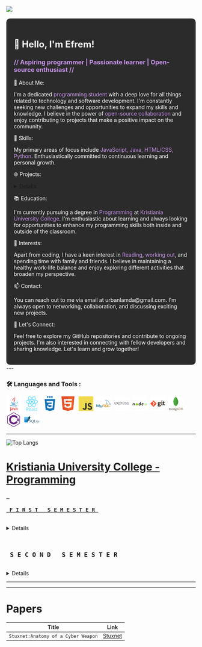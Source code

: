 ![](https://komarev.com/ghpvc/?username=EfremMic&label=PROFILE+VIEWS)
<div style="background-color: #2b2b2b; padding: 20px; border-radius: 10px;">
  <h1 style="color: #ffffff; font-size: 24px;">👋 Hello, I'm Efrem!</h1>
  
  
  <h3 style="color: #c792ea;">// Aspiring programmer | Passionate learner | Open-source enthusiast //</h3>

  <p style="color: #ffffff;">🌟 About Me:</p>
  <p style="color: #ffffff;">I'm a dedicated <span style="color: #c792ea;"> programming student</span> with a deep love for all things related to technology and software development. I'm constantly seeking new challenges and opportunities to expand my skills and knowledge. I believe in the power of <span style="color: #c792ea;">open-source collaboration</span> and enjoy contributing to projects that make a positive impact on the community.</p>

  <p style="color: #ffffff;">💼 Skills:</p>
  <p style="color: #ffffff;">My primary areas of focus include <span style="color: #c792ea;">JavaScript, Java, HTML/CSS, Python</span>. Enthusiastically committed to continuous learning and personal growth.
<p style="color: #ffffff;">🌐 Projects:</p>
<details >
<p style="color: #ffffff;">I'm still working on projects to develop and enhance my skills. These projects provide me with valuable opportunities to apply my knowledge, collaborate with others, and gain hands-on experience in various areas of programming.</p>
</details>

  <p style="color: #ffffff;">📚 Education:</p>
  <p style="color: #ffffff;">I'm currently pursuing a degree in <span style="color: #c792ea;">Programming</span> at <span style="color: #c792ea;">Kristiania University College</span>. I'm enthusiastic about learning and always looking for opportunities to enhance my programming skills both inside and outside of the classroom.</p>

  <p style="color: #ffffff;">🌱 Interests:</p>
<p style="color: #ffffff;">Apart from coding, I have a keen interest in <span style="color: #c792ea;">Reading</span>, <span style="color: #c792ea;">working out</span>, and spending time with family and friends. I believe in maintaining a healthy work-life balance and enjoy exploring different activities that broaden my perspective.</p>


  <p style="color: #ffffff;">📫 Contact:</p>
  <p style="color: #ffffff;">You can reach out to me via email at urbanlamda@gmail.com. I'm always open to networking, collaboration, and discussing exciting new projects.</p>

  <p style="color: #ffffff;">🤝 Let's Connect:</p>
  <p style="color: #ffffff;">Feel free to explore my GitHub repositories and contribute to ongoing projects. I'm also interested in connecting with fellow developers and sharing knowledge. Let's learn and grow together!</p>
</div>
<div>
  ---

### :hammer_and_wrench: Languages and Tools :
 <img src="https://github.com/devicons/devicon/blob/master/icons/java/java-original-wordmark.svg" alt="Java" width="40" height="40"/>&nbsp;
 <img src="https://github.com/devicons/devicon/blob/master/icons/react/react-original-wordmark.svg" alt="React" width="40" height="40"/>&nbsp;
 <img src="https://github.com/devicons/devicon/blob/master/icons/css3/css3-plain-wordmark.svg" alt="CSS3" width="40" height="40"/>&nbsp;
 <img src="https://github.com/devicons/devicon/blob/master/icons/html5/html5-original.svg" alt="HTML5" width="40" height="40"/>&nbsp;
 <img src="https://github.com/devicons/devicon/blob/master/icons/javascript/javascript-original.svg" alt="JavaScript" width="40" height="40"/>&nbsp;
 <img src="https://github.com/devicons/devicon/blob/master/icons/mysql/mysql-original-wordmark.svg" alt="MySQL" width="40" height="40"/>&nbsp;
 <img src="https://github.com/devicons/devicon/blob/master/icons/express/express-original-wordmark.svg" alt="Express" width="40" height="40"/>&nbsp; <img src="https://github.com/devicons/devicon/blob/master/icons/nodejs/nodejs-original-wordmark.svg" alt="Node.js" width="40" height="40"/>&nbsp;
 <img src="https://github.com/devicons/devicon/blob/master/icons/git/git-original-wordmark.svg" alt="Git" width="40" height="40"/>&nbsp;
 <img src="https://github.com/devicons/devicon/blob/master/icons/mongodb/mongodb-original-wordmark.svg"  alt="MongoDB" width="40" height="40"/>&nbsp;
 <img src="https://github.com/devicons/devicon/blob/master/icons/csharp/csharp-line.svg" alt="C#" width="40" height="40"/>&nbsp;
 <img src="https://github.com/devicons/devicon/blob/master/icons/sqlite/sqlite-original-wordmark.svg" alt="SQLite" width="40" height="40"/>&nbsp;
</div>



**************************************************************************************************************
![Top Langs](https://github-readme-stats.vercel.app/api/top-langs/?username=EfremMic&layout=compact)

<h1> <a href="https://www.kristiania.no/studier/bachelor/informasjonsteknologi-programmering/" </a> Kristiania University College - Programming </h1>

<pre> <h4> F I R S T   S E M E S T E R </h4></pre>
<details >
<ul dir="auto">
<li><a href="https://">PGR103 - Creative webproject Lectures #Will be added soon!</a> 
<ul dir="auto">
<li><a href="https://github.com/EfremMic/Pre_Exam_web_project_EA_SPORT">My-Pre-exam web-project</a></li> 
</ul>
</li>
<li><a href="https:">PGR102, Intro. to Programming</a> 
<ul dir="auto">
<li><a href="https:">PGR102, Course requirements</a></li>
</ul>
</li>
  
<li><a href="https://github.com/EfremMic/Digital_Technology_Lectures">TK1104-Digital Techonology Lectures</a></li>
<ul dir="auto">
<li><a href="https://github.com/EfremMic/AI-Supercomputers-VS-Metaverse-PPW/blob/main/METAVERSE-%20EFREM%20MICKAEL.pdf">My-Pre-exam presentation</a></li> 
</ul>
<li><a href="https://github.com/EfremMic/Database-lectures-2022">DB1102 - Database Lectures</a>
<ul dir="auto">
<li><a href="https:">DB1102, Course requirements</a></li> 
</ul>
</li>
</ul>
</details>

<pre> <h3> S E C O N D   S E M E S T E R </h3></pre>
<details >
<ul dir="auto">
<li><a href="https://">TK2100 - Information Security -Exam</a> 
<ul dir="auto">
<li><a href="https://github.com/EfremMic/INFORMATION-SECURITY-COURSE-REQUIREMENTS-TK2100-2023/blob/main/Innlevering-Stuxnet-Efrem.pdf">TK2100, Course requirements</a>"(Godkjent)</li> 
</ul>
  
<li><a href="https:">PGR1121, Programing in Java, Exam</a></li>

  
<li><a href="https://github.com/EfremMic/Data-Structure-And-Algorithms-EXAM-2023">PG4200, Algorithm and datastructure, Exam</a></li>
</li>
</ul>

</details>

---
---
<h1>Papers</h1>

|Title |Link |
| --- | --- |
| `Stuxnet:Anatomy of a Cyber Weapon` |<a href="https://github.com/EfremMic/INFORMATION-SECURITY-COURSE-REQUIREMENTS-TK2100-2023/blob/main/Innlevering-Stuxnet-Efrem.pdf">Stuxnet</a> |





